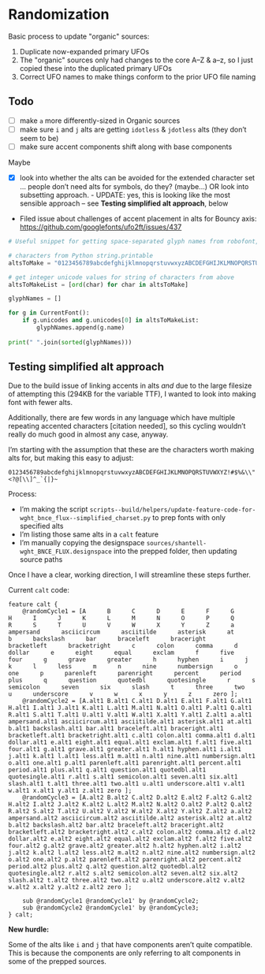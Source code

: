 # Randomization

Basic process to update "organic" sources:

1. Duplicate now-expanded primary UFOs
2. The "organic" sources only had changes to the core A–Z & a–z, so I just copied these into the duplicated primary UFOs
3. Correct UFO names to make things conform to the prior UFO file naming

## Todo

- [ ] make `a` more differently-sized in Organic sources
- [ ] make sure `i` and `j` alts are getting `idotless` & `jdotless` alts (they don’t seem to be)
- [ ] make sure accent components shift along with base components

Maybe
- [x] look into whether the alts can be avoided for the extended character set ... people don’t need alts for symbols, do they? (maybe...) OR look into subsetting approach. - UPDATE: yes, this is looking like the most sensible approach – see **Testing simplified alt approach**, below


- Filed issue about challenges of accent placement in alts for Bouncy axis: https://github.com/googlefonts/ufo2ft/issues/437


```Python
# Useful snippet for getting space-separated glyph names from robofont, for a string of characters

# characters from Python string.printable
altsToMake = "0123456789abcdefghijklmnopqrstuvwxyzABCDEFGHIJKLMNOPQRSTUVWXYZ!\"#$%&\'()*+,-./:;<=>?@[\\]^_`{|}~"

# get integer unicode values for string of characters from above
altsToMakeList = [ord(char) for char in altsToMake]

glyphNames = []

for g in CurrentFont():
    if g.unicodes and g.unicodes[0] in altsToMakeList:
        glyphNames.append(g.name)
        
print(" ".join(sorted(glyphNames)))
```

## Testing simplified alt approach

Due to the build issue of linking accents in alts *and* due to the large filesize of attempting this (294KB for the variable TTF), I wanted to look into making font with fewer alts.

Additionally, there are few words in any language which have multiple repeating accented characters [citation needed], so this cycling wouldn’t really do much good in almost any case, anyway.

I’m starting with the assumption that these are the characters worth making alts for, but making this easy to adjust:

```
0123456789abcdefghijklmnopqrstuvwxyzABCDEFGHIJKLMNOPQRSTUVWXYZ!#$%&\\"'()*+,-./;>:=<?@[\\]^_`{|}~
```

Process:
- I’m making the script `scripts--build/helpers/update-feature-code-for-wght_bnce_flux--simplified_charset.py` to prep fonts with only specified alts
- I’m listing those same alts in a `calt` feature
- I’m manually copying the designspace `sources/shantell-wght_BNCE_FLUX.designspace` into the prepped folder, then updating source paths

Once I have a clear, working direction, I will streamline these steps further.

Current `calt` code:

```
feature calt {
    @randomCycle1 = [A      B      C      D      E      F      G      H      I      J      K      L      M      N      O      P      Q      R      S      T      U      V      W      X      Y      Z      a      ampersand      asciicircum      asciitilde      asterisk      at      b      backslash      bar      braceleft      braceright      bracketleft      bracketright      c      colon      comma      d      dollar      e      eight      equal      exclam      f      five      four      g      grave      greater      h      hyphen      i      j      k      l      less      m      n      nine      numbersign      o      one      p      parenleft      parenright      percent      period      plus      q      question      quotedbl      quotesingle      r      s      semicolon      seven      six      slash      t      three      two      u      underscore      v      w      x      y      z      zero ];
    @randomCycle2 = [A.alt1 B.alt1 C.alt1 D.alt1 E.alt1 F.alt1 G.alt1 H.alt1 I.alt1 J.alt1 K.alt1 L.alt1 M.alt1 N.alt1 O.alt1 P.alt1 Q.alt1 R.alt1 S.alt1 T.alt1 U.alt1 V.alt1 W.alt1 X.alt1 Y.alt1 Z.alt1 a.alt1 ampersand.alt1 asciicircum.alt1 asciitilde.alt1 asterisk.alt1 at.alt1 b.alt1 backslash.alt1 bar.alt1 braceleft.alt1 braceright.alt1 bracketleft.alt1 bracketright.alt1 c.alt1 colon.alt1 comma.alt1 d.alt1 dollar.alt1 e.alt1 eight.alt1 equal.alt1 exclam.alt1 f.alt1 five.alt1 four.alt1 g.alt1 grave.alt1 greater.alt1 h.alt1 hyphen.alt1 i.alt1 j.alt1 k.alt1 l.alt1 less.alt1 m.alt1 n.alt1 nine.alt1 numbersign.alt1 o.alt1 one.alt1 p.alt1 parenleft.alt1 parenright.alt1 percent.alt1 period.alt1 plus.alt1 q.alt1 question.alt1 quotedbl.alt1 quotesingle.alt1 r.alt1 s.alt1 semicolon.alt1 seven.alt1 six.alt1 slash.alt1 t.alt1 three.alt1 two.alt1 u.alt1 underscore.alt1 v.alt1 w.alt1 x.alt1 y.alt1 z.alt1 zero ];
    @randomCycle3 = [A.alt2 B.alt2 C.alt2 D.alt2 E.alt2 F.alt2 G.alt2 H.alt2 I.alt2 J.alt2 K.alt2 L.alt2 M.alt2 N.alt2 O.alt2 P.alt2 Q.alt2 R.alt2 S.alt2 T.alt2 U.alt2 V.alt2 W.alt2 X.alt2 Y.alt2 Z.alt2 a.alt2 ampersand.alt2 asciicircum.alt2 asciitilde.alt2 asterisk.alt2 at.alt2 b.alt2 backslash.alt2 bar.alt2 braceleft.alt2 braceright.alt2 bracketleft.alt2 bracketright.alt2 c.alt2 colon.alt2 comma.alt2 d.alt2 dollar.alt2 e.alt2 eight.alt2 equal.alt2 exclam.alt2 f.alt2 five.alt2 four.alt2 g.alt2 grave.alt2 greater.alt2 h.alt2 hyphen.alt2 i.alt2 j.alt2 k.alt2 l.alt2 less.alt2 m.alt2 n.alt2 nine.alt2 numbersign.alt2 o.alt2 one.alt2 p.alt2 parenleft.alt2 parenright.alt2 percent.alt2 period.alt2 plus.alt2 q.alt2 question.alt2 quotedbl.alt2 quotesingle.alt2 r.alt2 s.alt2 semicolon.alt2 seven.alt2 six.alt2 slash.alt2 t.alt2 three.alt2 two.alt2 u.alt2 underscore.alt2 v.alt2 w.alt2 x.alt2 y.alt2 z.alt2 zero ];

    sub @randomCycle1 @randomCycle1' by @randomCycle2;
    sub @randomCycle2 @randomCycle1' by @randomCycle3;
} calt;
```


**New hurdle:**

Some of the alts like `i` and `j` that have components aren’t quite compatible. This is because the components are only referring to alt components in some of the prepped sources.